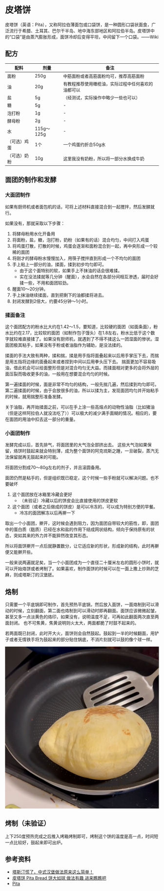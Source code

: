 # 皮塔饼

皮塔饼（英语：Pita），又称阿拉伯薄面包或口袋饼，是一种圆形口袋状面食，广泛流行于希腊、土耳其、巴尔干半岛、地中海东部地区和阿拉伯半岛。皮塔饼中的“口袋”是由蒸汽膨胀形成，面饼冷却后变得平坦，中间留下一个口袋。——Wiki

## 配方

| 配料         | 剂量       | 备注                                               |
| ------------ | ---------- | -------------------------------------------------- |
| 面粉         | 250g       | 中筋面粉或者高筋面粉均可，推荐高筋面粉             |
| 油           | 20g        | 有教程推荐使用橄榄油，实际过程中任何喜欢的油都可以 |
| 盐           | 5g         | （经测试，实际操作中略少一些也可以）               |
| 糖           | 5g         | -                                                  |
| 泡打粉       | 1g         | -                                                  |
| 酵母粉       | 2g         | -                                                  |
| 水           | 115g～125g | -                                                  |
| （可选）鸡蛋 | 1个        | 一个鸡蛋约折合50g水                                |
| （可选）奶粉 | 10g        | 这里我没有奶粉，所以将一部分水换成牛奶             |

## 面团的制作和发酵

### 大面团制作

如果有厨师机或者面包机的话，可将上述材料直接混合到一起搅拌，然后发酵就行。

如果没有，那就采取以下步骤：

1. 将酵母粉用水化开备用
2. 将面粉，盐，糖，泡打粉，奶粉（如果有的话）混合均匀，中间打入鸡蛋
3. 将鸡蛋打散，打散的时候，鸡蛋会逐渐和面粉混合到一起，再中央形成一个较稀的面团
4. 将刚才的酵母粉水慢慢加入，用筷子搅拌直到形成一个不均匀的面团
5. 手上粘上一部分的油，揉面，揉到初步均匀即可。
   * 由于这个面特别的软，如果手上不抹油的话会很难揉。
   * 实在没法揉就等几分钟（醒面），水会自然在各部分间相互渗透，届时会好揉一些，不用和面团较劲。
6. 醒面10～20分钟。
7. 手上抹油继续揉面，直到把剩下的油都揉将进去。
8. 封闭发酵到2倍大，约要45分钟～1小时。

### 揉面备注

这个面团配方的粉水比大约在1.42～1.5，要知道，比较硬的面团（如面条面），粉水比约在2.17，比较软的面团（如制作包子馒头）在1.8左右，粉水比低于这个数字就较难直接揉了。如果没有厨师机，就遇到了不得不揉这么一团湿面的惨状。湿面团极其粘手，如果没有手粉或者油脂作为辅助，是没法揉的。

揉面的手法大致有两种，揉和揣，揉是用手指将面叠起来以后用手掌压下去，而揣是用五指将边缘的面叠起来或者捏到中间以后用拳头压下去。
揣面更加不容易吸油，借此机会可以给面整形但是对混合均匀无大益。而揉面相对更多的会将外层的面压裂而吸收更多的油，一般用在想要混合均匀的时候。

第一遍揉面的时候，面是非常不均匀的结构，一般先揣几遍，然后揉到均匀即可。
第二遍揉面的时候，由于会放很多的油，所以以揉为主，发现面团均匀并开始粘手的时候，就用揣整形准备发酵。

关于油脂，再开始揉面之前，可以在手上涂一些高熔点的动物性油脂（比如猪油（但是这样阿拉伯人就没法吃了））可以极大的减少满手面糊的情况。相应的，要在面团的用油中扣去这一部分的重量。

### 小面团制作

发酵完成以后，首先排气，将面团里的大气泡全部挤出去。
这些大气泡如果保留，烙饼时鼓起来就会特别薄，成为整个面饼的阿克琉斯之踵，一旦破裂，蒸汽无法保留就再无鼓起来的可能。

将面团分割成70～80g左右的剂子，并且滚圆备用。

面团仍然是粘手的，但是组织既已稳定，这个时候一些手粉就可以解决问题。也不要破坏

1. 这个面团放在冰箱里冷藏会更好
   * （未验证）冷藏以后的饼皮会比直接使用的饼皮更软
2. 这个面团（或者之后做成的饼皮）是可以冷冻的，可以成为特别方便的早餐。
   * 冷冻的面团解冻以后再擀一下

取出一个小面团，擀开，这时候会遇到阻力，因为面团自带较大的筋性，即，面团中的蛋白质（麸质）已经在水和盐的作用下结成网状结构，倾向于保持原有的状态，突如其来的外力并不能猝然改变其形态。

所以将面饼擀开一点后就静置数分，让它适应新的形状，形成新的结构，此时再擀便又能擀开些。

一般来说两遍就足矣，当一个小面团成为一个直径二十厘米左右的圆形小饼时，就可以开始烙饼或者烤制了。如果喜欢，制作面饼的时候可以在一面上撒上炒熟的芝麻，则成塔斯汀的汉堡胚。

## 烙制

只需要一个平底锅即可制作，首先预热平底锅，然后放入面饼，一面烙制到可以滑动的时候，立刻翻面，第二面也烙制到可以滑动时即再翻面。面饼应该微微起皱，甚至又多一点淡黄色的烙印，如果没有，说明温度不足，可再如此翻面两次直至两面封闭。
也不可焦黄，焦黄说明则火太大，两面都脆了时鼓不起来的。

若两面既已封闭，此时开大火，面饼则会自然鼓起。鼓起到一半的时候翻面，用铲子或者无情铁手将为鼓起来的部分贴住锅底，不消片刻就可以鼓的像个球一样。

![](../img/2023-03-04-17-13-05.png)

## 烤制（未验证）

上下250度预热完成之后推入烤箱烤制即可，烤制这个饼的温度是高一点，时间短一点比较好，鼓起来即可出炉。


## 参考资料

- [塔斯汀慌了，中式汉堡做法原来这么简单！](https://www.bilibili.com/video/BV1Jx4y1c7sm/)
- [皮塔饼 Pita Bread 饼大如球 做法有趣 进来瞧瞧吧](https://youtu.be/_zVEKAtqfvk)
- [Pita](https://en.wikipedia.org/wiki/Pita)